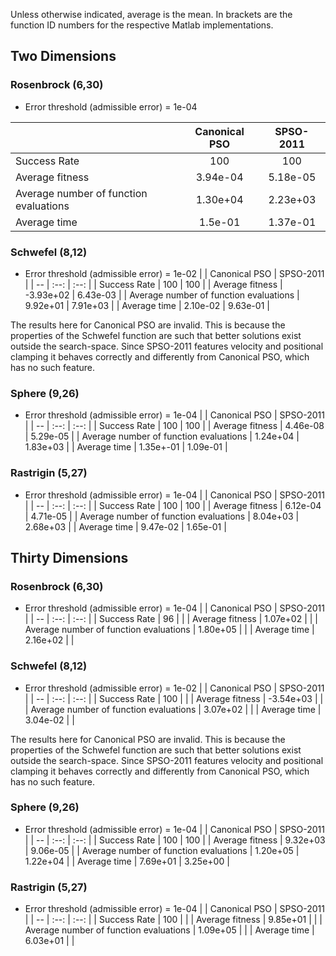 Unless otherwise indicated, average is the mean. In brackets are the function
ID numbers for the respective Matlab implementations.

## Two Dimensions

### Rosenbrock (6,30)

* Error threshold (admissible error) = 1e-04

|                                        | Canonical PSO | SPSO-2011 |
| --                                     | :--:          | :--:      |
| Success Rate                           | 100           | 100       |
| Average fitness                        | 3.94e-04      | 5.18e-05  |
| Average number of function evaluations | 1.30e+04      | 2.23e+03  |
| Average time                           | 1.5e-01       | 1.37e-01  |

### Schwefel (8,12)

* Error threshold (admissible error) = 1e-02
|                                        | Canonical PSO | SPSO-2011 |
| --                                     | :--:          | :--:      |
| Success Rate                           | 100           | 100       |
| Average fitness                        | -3.93e+02     | 6.43e-03  |
| Average number of function evaluations | 9.92e+01      | 7.91e+03  |
| Average time                           | 2.10e-02      | 9.63e-01  |

The results here for Canonical PSO are invalid. This is because the properties
of the Schwefel function are such that better solutions exist outside the
search-space. Since SPSO-2011 features velocity and positional clamping it
behaves correctly and differently from Canonical PSO, which has no such feature.

### Sphere (9,26)

* Error threshold (admissible error) = 1e-04
|                                        | Canonical PSO | SPSO-2011 |
| --                                     | :--:          | :--:      |
| Success Rate                           | 100           | 100       |
| Average fitness                        | 4.46e-08      | 5.29e-05  |
| Average number of function evaluations | 1.24e+04      | 1.83e+03  |
| Average time                           | 1.35e+-01     | 1.09e-01  |



### Rastrigin (5,27)

* Error threshold (admissible error) = 1e-04
|                                        | Canonical PSO | SPSO-2011 |
| --                                     | :--:          | :--:      |
| Success Rate                           | 100           | 100       |
| Average fitness                        | 6.12e-04      | 4.71e-05  |
| Average number of function evaluations | 8.04e+03      | 2.68e+03  |
| Average time                           | 9.47e-02      | 1.65e-01  |

## Thirty Dimensions

### Rosenbrock (6,30)

* Error threshold (admissible error) = 1e-04
|                                        | Canonical PSO | SPSO-2011 |
| --                                     | :--:          | :--:      |
| Success Rate                           | 96 | |
| Average fitness                        | 1.07e+02 | |
| Average number of function evaluations | 1.80e+05 | |
| Average time                           | 2.16e+02 | |

### Schwefel (8,12)

* Error threshold (admissible error) = 1e-02
|                                        | Canonical PSO | SPSO-2011 |
| --                                     | :--:          | :--:      |
| Success Rate                           | 100 | |
| Average fitness                        | -3.54e+03 | |
| Average number of function evaluations | 3.07e+02 | |
| Average time                           | 3.04e-02 | |

The results here for Canonical PSO are invalid. This is because the properties
of the Schwefel function are such that better solutions exist outside the
search-space. Since SPSO-2011 features velocity and positional clamping it
behaves correctly and differently from Canonical PSO, which has no such feature.

### Sphere (9,26)

* Error threshold (admissible error) = 1e-04
|                                        | Canonical PSO | SPSO-2011 |
| --                                     | :--:          | :--:      |
| Success Rate                           | 100           | 100       |
| Average fitness                        | 9.32e+03      | 9.06e-05  |
| Average number of function evaluations | 1.20e+05      | 1.22e+04  |
| Average time                           | 7.69e+01      | 3.25e+00  |

### Rastrigin (5,27)

* Error threshold (admissible error) = 1e-04
|                                        | Canonical PSO | SPSO-2011 |
| --                                     | :--:          | :--:      |
| Success Rate                           | 100 | |
| Average fitness                        | 9.85e+01 | |
| Average number of function evaluations | 1.09e+05 | |
| Average time                           | 6.03e+01 | |



